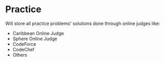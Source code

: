 # Practice


Will store all practice problems' solutions done through online judges like:

- Caribbean Online Judge
- Sphere Online Judge
- CodeForce
- CodeChef
- Others
